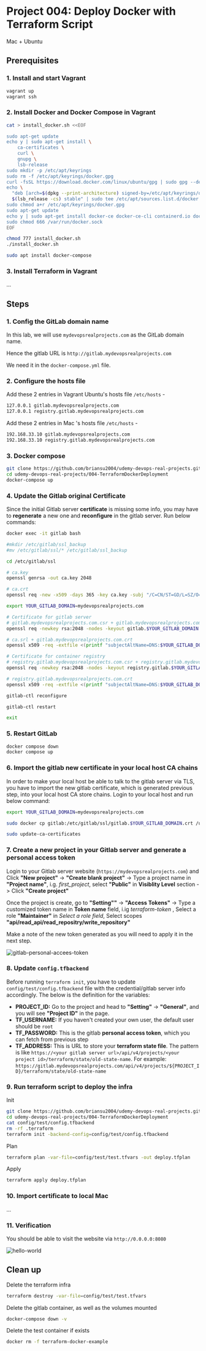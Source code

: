 # Project 004: Deploy Docker with Terraform Script

Mac + Ubuntu

<!--
Issues:

There are issues to install Terraform in Ubuntu (in Mac).

But no issues to nstall Terraform in Ubuntu (in Windows)!

This issue happens from time to time and it is very annoying!

Wasted my whole day yesterday but it works today!
-->

## Prerequisites

### 1. Install and start Vagrant

```bash
vagrant up 
vagrant ssh
```

### 2. Install Docker and Docker Compose in Vagrant

```bash
cat > install_docker.sh <<EOF

sudo apt-get update
echo y | sudo apt-get install \
    ca-certificates \
    curl \
    gnupg \
    lsb-release
sudo mkdir -p /etc/apt/keyrings
sudo rm -f /etc/apt/keyrings/docker.gpg
curl -fsSL https://download.docker.com/linux/ubuntu/gpg | sudo gpg --dearmor -o /etc/apt/keyrings/docker.gpg
echo \
  "deb [arch=$(dpkg --print-architecture) signed-by=/etc/apt/keyrings/docker.gpg] https://download.docker.com/linux/ubuntu \
  $(lsb_release -cs) stable" | sudo tee /etc/apt/sources.list.d/docker.list > /dev/null
sudo chmod a+r /etc/apt/keyrings/docker.gpg
sudo apt-get update
echo y | sudo apt-get install docker-ce docker-ce-cli containerd.io docker-compose-plugin
sudo chmod 666 /var/run/docker.sock
EOF

chmod 777 install_docker.sh
./install_docker.sh

sudo apt install docker-compose
```

### 3. Install Terraform in Vagrant

...

## Steps

### 1. Config the GitLab domain name

In this lab, we will use `mydevopsrealprojects.com` as the GitLab domain name.

Hence the gitlab URL is `http://gitlab.mydevopsrealprojects.com`

We need it in the `docker-compose.yml` file.

### 2. Configure the **hosts** file

Add these 2 entries in Vagrant Ubuntu's hosts file `/etc/hosts` -

```bash
127.0.0.1 gitlab.mydevopsrealprojects.com
127.0.0.1 registry.gitlab.mydevopsrealprojects.com
```

Add these 2 entries in Mac 's hosts file `/etc/hosts` -

```bash
192.168.33.10 gitlab.mydevopsrealprojects.com
192.168.33.10 registry.gitlab.mydevopsrealprojects.com
```

### 3. Docker compose

```bash
git clone https://github.com/briansu2004/udemy-devops-real-projects.git
cd udemy-devops-real-projects/004-TerraformDockerDeployment
docker-compose up
```

### 4. Update the Gitlab original Certificate

Since the initial Gitlab server **certificate** is missing some info, you may have to **regenerate** a new one and **reconfigure** in the gitlab server. Run below commands:

```bash
docker exec -it gitlab bash

#mkdir /etc/gitlab/ssl_backup
#mv /etc/gitlab/ssl/* /etc/gitlab/ssl_backup

cd /etc/gitlab/ssl

# ca.key
openssl genrsa -out ca.key 2048

# ca.crt
openssl req -new -x509 -days 365 -key ca.key -subj "/C=CN/ST=GD/L=SZ/O=Acme, Inc./CN=Acme Root CA" -out ca.crt

export YOUR_GITLAB_DOMAIN=mydevopsrealprojects.com

# Certificate for gitlab server
# gitlab.mydevopsrealprojects.com.csr + gitlab.mydevopsrealprojects.com.key
openssl req -newkey rsa:2048 -nodes -keyout gitlab.$YOUR_GITLAB_DOMAIN.key -subj "/C=CN/ST=GD/L=SZ/O=Acme, Inc./CN=*.$YOUR_GITLAB_DOMAIN" -out gitlab.$YOUR_GITLAB_DOMAIN.csr

# ca.srl + gitlab.mydevopsrealprojects.com.crt
openssl x509 -req -extfile <(printf "subjectAltName=DNS:$YOUR_GITLAB_DOMAIN,DNS:gitlab.$YOUR_GITLAB_DOMAIN") -days 365 -in gitlab.$YOUR_GITLAB_DOMAIN.csr -CA ca.crt -CAkey ca.key -CAcreateserial -out gitlab.$YOUR_GITLAB_DOMAIN.crt

# Certificate for container registry
# registry.gitlab.mydevopsrealprojects.com.csr + registry.gitlab.mydevopsrealprojects.com.key
openssl req -newkey rsa:2048 -nodes -keyout registry.gitlab.$YOUR_GITLAB_DOMAIN.key -subj "/C=CN/ST=GD/L=SZ/O=Acme, Inc./CN=*.$YOUR_GITLAB_DOMAIN" -out registry.gitlab.$YOUR_GITLAB_DOMAIN.csr

# registry.gitlab.mydevopsrealprojects.com.crt
openssl x509 -req -extfile <(printf "subjectAltName=DNS:$YOUR_GITLAB_DOMAIN,DNS:gitlab.$YOUR_GITLAB_DOMAIN,DNS:registry.gitlab.$YOUR_GITLAB_DOMAIN") -days 365 -in registry.gitlab.$YOUR_GITLAB_DOMAIN.csr -CA ca.crt -CAkey ca.key -CAcreateserial -out registry.gitlab.$YOUR_GITLAB_DOMAIN.crt

gitlab-ctl reconfigure

gitlab-ctl restart

exit
```

### 5. Restart GitLab

```bash
docker compose down
docker compose up
```

### 6. Import the gitlab new certificate in your local host CA chains

In order to make your local host be able to talk to the gitlab server via TLS, you have to import the new gitlab certificate, which is generated previous step, into your local host CA store chains. Login to your local host and run below command:

```bash
export YOUR_GITLAB_DOMAIN=mydevopsrealprojects.com

sudo docker cp gitlab:/etc/gitlab/ssl/gitlab.$YOUR_GITLAB_DOMAIN.crt /usr/local/share/ca-certificates/

sudo update-ca-certificates
```

<!--
vagrant@vagrant:~$ sudo docker cp gitlab:/etc/gitlab/ssl/gitlab.$YOUR_GITLAB_DOMAIN.crt /usr/local/share/ca-certificates/
Preparing to copy...
Successfully copied 3.072kB to /usr/local/share/ca-certificates/
vagrant@vagrant:~$ 
vagrant@vagrant:~$ ls -l !$
ls -l /usr/local/share/ca-certificates/
total 4
-rw-r--r-- 1 root root 1289 Mar 26 19:17 gitlab.mydevopsrealprojects.com.crt
vagrant@vagrant:~$ 
vagrant@vagrant:~$ sudo update-ca-certificates
Updating certificates in /etc/ssl/certs...
rehash: warning: skipping ca-certificates.crt,it does not contain exactly one certificate or CRL
1 added, 0 removed; done.
Running hooks in /etc/ca-certificates/update.d...
done.
-->

### 7. Create a new project in your Gitlab server and generate a personal access token

Login to your Gitlab server website (`https://mydevopsrealprojects.com`) and Click **"New project"** -> **"Create blank project"** -> Type a project name in **"Project name"**, i.g. *first_project*, select **"Public"** in **Visiblity Level** section -> Click **"Create project"** </br>

Once the project is create, go to **"Setting""** -> **"Access Tokens"** -> Type a customized token name in **Token name** field, i.ig  *terraform-token* , Select a role **"Maintainer"** in *Select a role field*, Select scopes **"api/read_api/read_repositry/write_repository"** </br>

Make a note of the new token generated as you will need to apply it in the next step.

<!-- glpat-y7Rs81efD5hSVZxX_TZ3 -->

![gitlab-personal-accees-token](images/gitlab-personal-accees-token.png)

### 8. Update `config.tfbackend`

Before running `terraform init`, you have to update `config/test/config.tfbackend` file with the credential/gitlab server info accordingly. The below is the definition for the variables:</br>

- **PROJECT_ID:** Go to the project and head to **"Setting"** -> **"General"**, and you will see **"Project ID"** in the page. </br>
- **TF_USERNAME:** If you haven't created your own user, the default user should be `root` </br>
- **TF_PASSWORD:** This is the gitlab **personal access token**, which you can fetch from previous step </br>
- **TF_ADDRESS:** This is URL to store your **terraform state file**.
  The pattern is like `https://<your gitlab server url>/api/v4/projects/<your project id>/terraform/state/old-state-name`.
  For example: `https://gitlab.mydevopsrealprojects.com/api/v4/projects/${PROJECT_ID}/terraform/state/old-state-name`

<!--
```bash
docker exec -it gitlab bash
cd ~/udemy-devops-real-projects/004-TerraformDockerDeployment
sudo vim config/test/config.tfbackend
```
-->

### 9. Run terraform script to deploy the infra

Init

```bash
git clone https://github.com/briansu2004/udemy-devops-real-projects.git
cd udemy-devops-real-projects/004-TerraformDockerDeployment
cat config/test/config.tfbackend
rm -rf .terraform
terraform init -backend-config=config/test/config.tfbackend
```

Plan

```bash
terraform plan -var-file=config/test/test.tfvars -out deploy.tfplan
```

Apply

```bash
terraform apply deploy.tfplan
```

### 10. Import certificate to local Mac

...

### 11. Verification

You should be able to visit the website via `http://0.0.0.0:8080`

![hello-world](images/hello-world.png)

## Clean up

Delete the terraform infra

```bash
terraform destroy -var-file=config/test/test.tfvars 
```

Delete the gitlab container, as well as the volumes mounted

```bash
docker-compose down -v
```

Delete the test container if exists

```bash
docker rm -f terraform-docker-example
```
